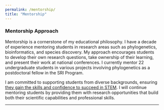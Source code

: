 ```yaml
---
permalink: /mentorship/
title: "Mentorship"
---
```


### Mentorship Approach

Mentorship is a cornerstone of my educational philosophy. I have a decade of experience mentoring students in research areas such as phylogenetics, bioinformatics, and species discovery. My approach encourages students to develop their own research questions, take ownership of their learning, and present their work at national conferences. I currently mentor 22 undergraduate students in various projects involving phylogenetics as a postdoctoral fellow in the SRI Program.

I am committed to supporting students from diverse backgrounds, ensuring [they gain the skills and confidence to succeed in STEM](https://science.utah.edu/students/devoted-to-change-sacnas/). I will continue mentoring students by providing them with research opportunities that build both their scientific capabilities and professional skills.

--- 
